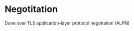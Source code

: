 # Negotitation

Done over TLS application-layer protocol negotiation (ALPN) [](https://http2.github.io/http2-spec/#versioning)

# 


